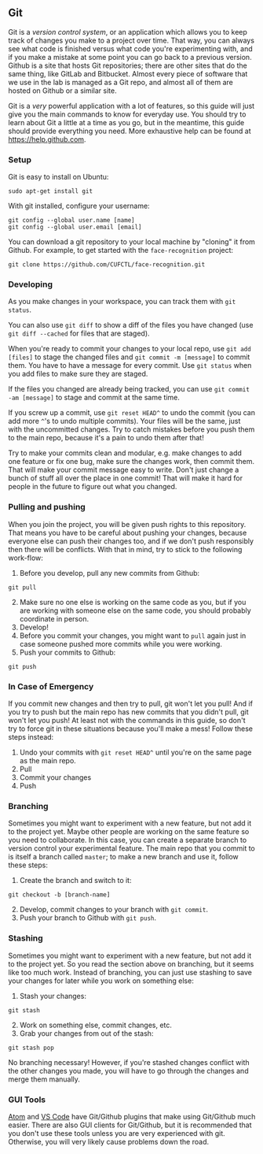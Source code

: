 ## Git

Git is a _version control system_, or an application which allows you to keep track of changes you make to a project over time. That way, you can always see what code is finished versus what code you're experimenting with, and if you make a mistake at some point you can go back to a previous version. Github is a site that hosts Git repositories; there are other sites that do the same thing, like GitLab and Bitbucket. Almost every piece of software that we use in the lab is managed as a Git repo, and almost all of them are hosted on Github or a similar site.

Git is a _very_ powerful application with a lot of features, so this guide will just give you the main commands to know for everyday use. You should try to learn about Git a little at a time as you go, but in the meantime, this guide should provide everything you need. More exhaustive help can be found at https://help.github.com.

### Setup

Git is easy to install on Ubuntu:
```
sudo apt-get install git
```

With git installed, configure your username:
```
git config --global user.name [name]
git config --global user.email [email]
```

You can download a git repository to your local machine by "cloning" it from Github. For example, to get started with the `face-recognition` project:
```
git clone https://github.com/CUFCTL/face-recognition.git
```

### Developing

As you make changes in your workspace, you can track them with `git status`.

You can also use `git diff` to show a diff of the files you have changed (use `git diff --cached` for files that are staged).

When you're ready to commit your changes to your local repo, use `git add [files]` to stage the changed files and `git commit -m [message]` to commit them. You have to have a message for every commit. Use `git status` when you add files to make sure they are staged.

If the files you changed are already being tracked, you can use `git commit -am [message]` to stage and commit at the same time.

If you screw up a commit, use `git reset HEAD^` to undo the commit (you can add more `^`'s to undo multiple commits). Your files will be the same, just with the uncommitted changes. Try to catch mistakes before you push them to the main repo, because it's a pain to undo them after that!

Try to make your commits clean and modular, e.g. make changes to add one feature or fix one bug, make sure the changes work, then commit them. That will make your commit message easy to write. Don't just change a bunch of stuff all over the place in one commit! That will make it hard for people in the future to figure out what you changed.

### Pulling and pushing

When you join the project, you will be given push rights to this repository. That means you have to be careful about pushing your changes, because everyone else can push their changes too, and if we don't push responsibly then there will be conflicts. With that in mind, try to stick to the following work-flow:

1. Before you develop, pull any new commits from Github:
```
git pull
```
2. Make sure no one else is working on the same code as you, but if you are working with someone else on the same code, you should probably coordinate in person.
3. Develop!
4. Before you commit your changes, you might want to `pull` again just in case someone pushed more commits while you were working.
5. Push your commits to Github:
```
git push
```

### In Case of Emergency

If you commit new changes and then try to pull, git won't let you pull! And if you try to push but the main repo has new commits that you didn't pull, git won't let you push! At least not with the commands in this guide, so don't try to force git in these situations because you'll make a mess! Follow these steps instead:

1. Undo your commits with `git reset HEAD^` until you're on the same page as the main repo.
2. Pull
3. Commit your changes
4. Push

### Branching

Sometimes you might want to experiment with a new feature, but not add it to the project yet. Maybe other people are working on the same feature so you need to collaborate. In this case, you can create a separate branch to version control your experimental feature. The main repo that you commit to is itself a branch called `master`; to make a new branch and use it, follow these steps:

1. Create the branch and switch to it:
```
git checkout -b [branch-name]
```
2. Develop, commit changes to your branch with `git commit`.
3. Push your branch to Github with `git push`.

### Stashing

Sometimes you might want to experiment with a new feature, but not add it to the project yet. So you read the section above on branching, but it seems like too much work. Instead of branching, you can just use stashing to save your changes for later while you work on something else:

1. Stash your changes:
```
git stash
```
2. Work on something else, commit changes, etc.
3. Grab your changes from out of the stash:
```
git stash pop
```

No branching necessary! However, if you're stashed changes conflict with the other changes you made, you will have to go through the changes and merge them manually.

### GUI Tools

[Atom](https://atom.io) and [VS Code](https://code.visualstudio.com/) have Git/Github plugins that make using Git/Github much easier. There are also GUI clients for Git/Github, but it is recommended that you don't use these tools unless you are very experienced with git. Otherwise, you will very likely cause problems down the road.

